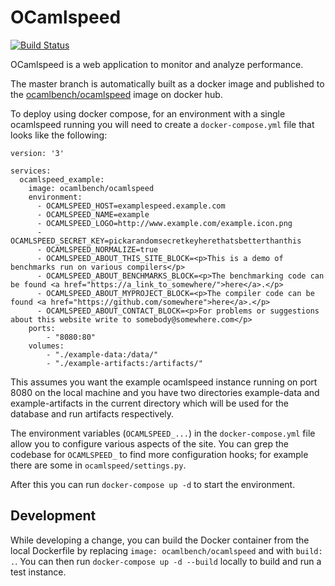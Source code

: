 # OCamlspeed
[![Build Status](https://cloud.drone.io/api/badges/ocaml-bench/ocamlspeed/status.svg)](https://cloud.drone.io/ocaml-bench/ocamlspeed)

OCamlspeed is a web application to monitor and analyze performance.

The master branch is automatically built as a docker image and published to the [ocamlbench/ocamlspeed](https://hub.docker.com/r/ocamlbench/ocamlspeed) image on docker hub.

To deploy using docker compose, for an environment with a single ocamlspeed running you will need to create a `docker-compose.yml` file that looks like the following:

```
version: '3'

services:
  ocamlspeed_example:
    image: ocamlbench/ocamlspeed
    environment:
      - OCAMLSPEED_HOST=examplespeed.example.com
      - OCAMLSPEED_NAME=example
      - OCAMLSPEED_LOGO=http://www.example.com/example.icon.png
      - OCAMLSPEED_SECRET_KEY=pickarandomsecretkeyherethatsbetterthanthis
      - OCAMLSPEED_NORMALIZE=true
      - OCAMLSPEED_ABOUT_THIS_SITE_BLOCK=<p>This is a demo of benchmarks run on various compilers</p>
      - OCAMLSPEED_ABOUT_BENCHMARKS_BLOCK=<p>The benchmarking code can be found <a href="https://a_link_to_somewhere/">here</a>.</p>
      - OCAMLSPEED_ABOUT_MYPROJECT_BLOCK=<p>The compiler code can be found <a href="https://github.com/somewhere">here</a>.</p>
      - OCAMLSPEED_ABOUT_CONTACT_BLOCK=<p>For problems or suggestions about this website write to somebody@somewhere.com</p>
    ports:
        - "8080:80"
    volumes:
        - "./example-data:/data/"
        - "./example-artifacts:/artifacts/"
```

This assumes you want the example ocamlspeed instance running on port 8080 on the local machine and you have two directories example-data and example-artifacts in the current directory which will be used for the database and run artifacts respectively.

The environment variables (`OCAMLSPEED_...`) in the `docker-compose.yml` file allow you to configure various aspects of the site. You can grep the codebase for `OCAMLSPEED_` to find more configuration hooks; for example there are some in `ocamlspeed/settings.py`.

After this you can run ```docker-compose up -d``` to start the environment.

## Development

While developing a change, you can build the Docker container from the local Dockerfile by replacing `image: ocamlbench/ocamlspeed` and with `build: .`. You can then run ```docker-compose up -d --build``` locally to build and run a test instance.

